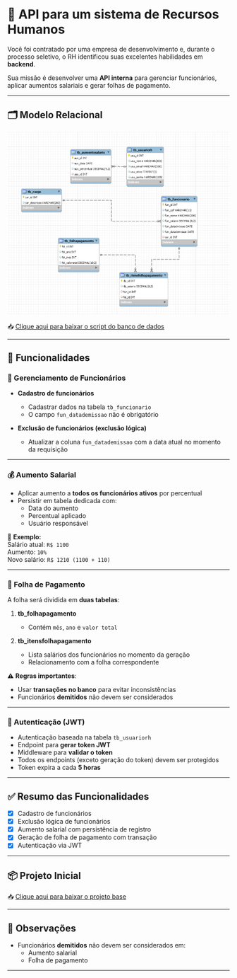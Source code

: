# 📌 API para um sistema de Recursos Humanos

Você foi contratado por uma empresa de desenvolvimento e, durante o processo seletivo, o RH identificou suas excelentes habilidades em **backend**.  

Sua missão é desenvolver uma **API interna** para gerenciar funcionários, aplicar aumentos salariais e gerar folhas de pagamento.

---

## 🗂 Modelo Relacional
![Modelagem do banco de dados](img-bd.png)

📥 [Clique aqui para baixar o script do banco de dados](bd.sql)

---

## 🚀 Funcionalidades

### 👥 Gerenciamento de Funcionários
- **Cadastro de funcionários**
  - Cadastrar dados na tabela `tb_funcionario`
  - O campo `fun_datademissao` não é obrigatório

- **Exclusão de funcionários (exclusão lógica)**
  - Atualizar a coluna `fun_datademissao` com a data atual no momento da requisição

---

### 💰 Aumento Salarial
- Aplicar aumento a **todos os funcionários ativos** por percentual
- Persistir em tabela dedicada com:
  - Data do aumento
  - Percentual aplicado
  - Usuário responsável

📌 **Exemplo:**  
Salário atual: `R$ 1100`  
Aumento: `10%`  
Novo salário: `R$ 1210 (1100 + 110)`

---

### 📄 Folha de Pagamento
A folha será dividida em **duas tabelas**:

1. **tb_folhapagamento**
   - Contém `mês`, `ano` e `valor total`

2. **tb_itensfolhapagamento**
   - Lista salários dos funcionários no momento da geração
   - Relacionamento com a folha correspondente

⚠️ **Regras importantes**:
- Usar **transações no banco** para evitar inconsistências
- Funcionários **demitidos** não devem ser considerados

---

### 🔐 Autenticação (JWT)
- Autenticação baseada na tabela `tb_usuariorh`
- Endpoint para **gerar token JWT**
- Middleware para **validar o token**
- Todos os endpoints (exceto geração do token) devem ser protegidos
- Token expira a cada **5 horas**

---

## ✅ Resumo das Funcionalidades
- [x] Cadastro de funcionários  
- [x] Exclusão lógica de funcionários  
- [x] Aumento salarial com persistência de registro  
- [x] Geração de folha de pagamento com transação  
- [x] Autenticação via JWT  

---

## 📦 Projeto Inicial
📥 [Clique aqui para baixar o projeto base](#)

---

## 🏁 Observações
- Funcionários **demitidos** não devem ser considerados em:
  - Aumento salarial
  - Folha de pagamento

---
